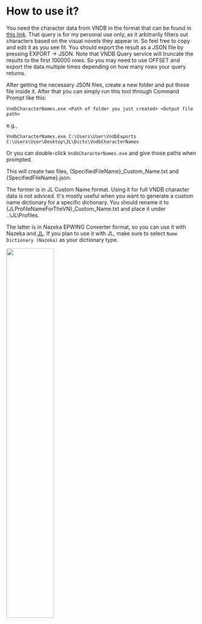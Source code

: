 # How to use it?

You need the character data from VNDB in the format that can be found in [this link](https://query.vndb.org/94589cbf0ce9d1d2/q). That query is for my personal use only, as it arbitrarily filters out characters based on the visual novels they appear in. So feel free to copy and edit it as you see fit. You should export the result as a JSON file by pressing EXPORT -> JSON. Note that VNDB Query service will truncate the results to the first 100000 rows. So you may need to use OFFSET and export the data multiple times depending on how many rows your query returns.

After getting the necessary JSON files, create a new folder and put those file inside it. After that you can simply run this tool through Command Prompt like this:

`VndbCharacterNames.exe <Path of folder you just created> <Output file path>`

e.g.,

`VndbCharacterNames.exe C:\Users\User\VndbExports C:\Users\User\Desktop\JL\Dicts\VndbCharacterNames`

Or you can double-click `VndbCharacterNames.exe` and give those paths when prompted.

This will create two files, {SpecifiedFileName}_Custom_Name.txt and {SpecifiedFileName}.json.

The former is in JL Custom Name format. Using it for full VNDB character data is not adviced. It's mostly useful when you want to generate a custom name dictionary for a specific dictionary. You should rename it to {JLProfileNameForTheVN}_Custom_Name.txt and place it under ..\JL\Profiles.

The latter is in Nazeka EPWING Converter format, so you can use it with Nazeka and [JL](https://github.com/rampaa/JL). If you plan to use it with JL, make sure to select `Name Dictionary (Nazeka)` as your dictionary type.

<img src="https://github.com/user-attachments/assets/45ec7c54-b9e1-4a4b-acc5-8530aa48c73f" width="50%" height="50%">
